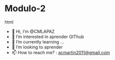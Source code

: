 # Modulo-2
html
  - 👋 Hi, I’m @CMLAPAZ       
- 👀 I’m interested in  aprender  GIThub
- 🌱 I’m currently learning ... 
- 💞️ I’m looking to  aprender  
- 📫 How to reach me? : acmartin2011@gmail.com
